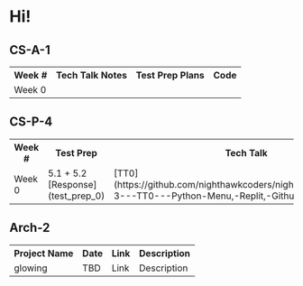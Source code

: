 # Hi!

## CS-A-1

<table>
    <tr>
        <th>Week #</th>
        <th>Tech Talk Notes</th>
        <th>Test Prep Plans</th>
        <th>Code</th>
    </tr>
    <tr>
        <td>Week 0</td>
        <td></td>
        <td></td>
        <td></td>
    </tr>
</table>

## CS-P-4

<table>
    <tr>
        <th>Week #</th>
        <th>Test Prep</th>
        <th>Tech Talk</th>
        <th>Code</th>
    </tr>
    <tr>
        <td>Week 0</td>
        <td>5.1 + 5.2 [Response](test_prep_0)</td>
        <td>[TT0](https://github.com/nighthawkcoders/nighthawk_csp/wiki/Tri-3---TT0---Python-Menu,-Replit,-Github)</td>
        <td></td>
    </tr>
</table>

## Arch-2

<table>
    <tr>
        <th>Project Name</th>
        <th>Date</th>
        <th>Link</th>
        <th>Description</th>
    </tr>
    <tr>
        <td>glowing</td>
        <td>TBD</td>
        <td>Link</td>
        <td>Description</td>
    </tr>
</table>